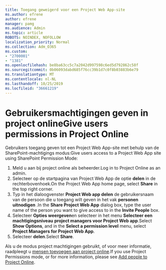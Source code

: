 ```yaml
---
title: Toegang geweigerd voor een Project Web App-site
ms.author: efrene
author: efrene
manager: pamg
ms.audience: Admin
ms.topic: article
ROBOTS: NOINDEX, NOFOLLOW
localization_priority: Normal
ms.collection: Adm_O365
ms.custom:
- "2700001"
- "1381"
ms.openlocfilehash: be8ba63cc5c7a2042d997598c6ed5d792862c58f
ms.sourcegitcommit: 0b06093dabd685f76cc39b1d7c0f8b03883b6e79
ms.translationtype: MT
ms.contentlocale: nl-NL
ms.lasthandoff: 10/25/2019
ms.locfileid: "36661219"
---
```

# <a name="give-users-permissions-in-project-online"></a><span data-ttu-id="3a6d5-102">Gebruikersmachtigingen geven in project online</span><span class="sxs-lookup"><span data-stu-id="3a6d5-102">Give users permissions in Project Online</span></span>

<span data-ttu-id="3a6d5-103">Gebruikers toegang geven tot een Project Web App-site met behulp van de SharePoint-machtigings modus:</span><span class="sxs-lookup"><span data-stu-id="3a6d5-103">Give users access to a Project Web App site using SharePoint Permission Mode:</span></span>

1. <span data-ttu-id="3a6d5-104">Meld u aan bij project online als beheerder.</span><span class="sxs-lookup"><span data-stu-id="3a6d5-104">Log in to Project Online as an admin.</span></span>
2. <span data-ttu-id="3a6d5-105">Selecteer op de startpagina van Project Web App de optie **delen** in de rechterbovenhoek.</span><span class="sxs-lookup"><span data-stu-id="3a6d5-105">On the Project Web App home page, select **Share** in the top right corner.</span></span>
3. <span data-ttu-id="3a6d5-106">Typ in het dialoogvenster **Project Web app delen** de gebruikersnaam van de persoon die u toegang wilt geven in het vak **personen uitnodigen** .</span><span class="sxs-lookup"><span data-stu-id="3a6d5-106">In the **Share Project Web App** dialog box, type the user name of the person you want to give access to in the **Invite People** box.</span></span>
4. <span data-ttu-id="3a6d5-107">Selecteer **Opties weergeven**en selecteer in het menu **Selecteer een machtigingsniveau** **project managers voor Project Web app**.</span><span class="sxs-lookup"><span data-stu-id="3a6d5-107">Select **Show Options**, and in the **Select a permission level** menu, select **Project Managers for Project Web App**.</span></span>
5. <span data-ttu-id="3a6d5-108">Selecteer **delen**.</span><span class="sxs-lookup"><span data-stu-id="3a6d5-108">Select **Share**.</span></span>

<span data-ttu-id="3a6d5-109">Als u de modus project machtigingen gebruikt, of voor meer informatie, raadpleegt u [mensen toevoegen aan project online](https://docs.microsoft.com/projectonline/step-2-add-people-to-project-online).</span><span class="sxs-lookup"><span data-stu-id="3a6d5-109">If you use Project Permissions mode, or for more information, please see [Add people to Project Online](https://docs.microsoft.com/projectonline/step-2-add-people-to-project-online).</span></span>
